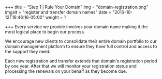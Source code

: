 +++
title = "Step 1 | Rule Your Domain"
img = "domain-registration.png"
imgalt = "register and transfer domain names"
date = "2016-10-12T16:46:16-05:00"
weight = 1

+++
Every service we provide involves your domain name making it the most logical place to begin our process.
<!--more-->

We encourage new clients to consolidate their entire domain portfolio to our domain management platform to ensure they have full control and access to the support they need.

Each new registration and transfer extends that domain's registration period by one year. After that we will monitor your registration status and processing the renewals on your behalf as they become due.
<!--more-->
